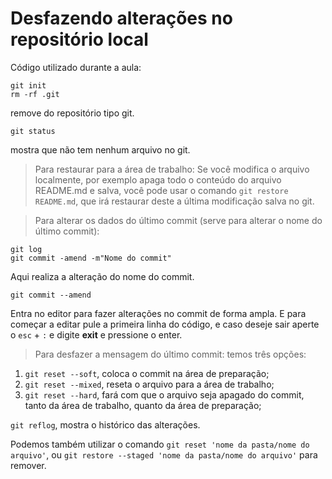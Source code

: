 # Desfazendo alterações no repositório local
Código utilizado durante a aula:
````
git init
rm -rf .git
````
remove do repositório tipo git.
````
git status
````
mostra que não tem nenhum arquivo no git.

> Para restaurar para a área de trabalho:
Se você modifica o arquivo localmente, por exemplo apaga todo o conteúdo do arquivo README.md e salva, 
você pode usar o comando `git restore README.md`, que irá restaurar deste a última modificação salva no git.

> Para alterar os dados do último commit (serve para alterar o nome do último commit):
````
git log
git commit -amend -m"Nome do commit"
````
Aqui realiza a alteração do nome do commit.
````
git commit --amend
````
Entra no editor para fazer alterações no commit de forma ampla. E para começar a editar pule a primeira linha do código, e caso deseje sair aperte o `esc` + `:` e digite __exit__ e pressione o enter.

> Para desfazer a mensagem do último commit:
temos três opções:
1. `git reset --soft`, coloca o commit na área de preparação;
2. `git reset --mixed`, reseta o arquivo para a área de trabalho;
3. `git reset --hard`, fará com que o arquivo seja apagado do commit, tanto da área de trabalho, quanto da área de preparação;

 `git reflog`, mostra o histórico das alterações.

Podemos também utilizar o comando `git reset 'nome da pasta/nome do arquivo'`, ou `git restore --staged 'nome da pasta/nome do arquivo'` para remover.
